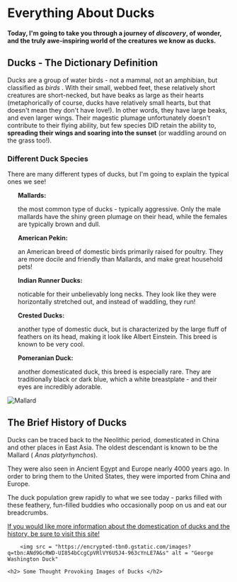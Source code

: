 <!DOCTYPE html>
<html> 
  <head> 
    <title> Ducks </title>
  </head> 

  <body>
  <h1> Everything About Ducks </h1>
      <h4> Today, I'm going to take you through a journey of <em>discovery</em>, of wonder, and the truly awe-inspiring world of the creatures we know as ducks. </h4>
    
  <h2> Ducks - The Dictionary Definition </h2>
      <p> Ducks are a group of water birds - not a mammal, not an amphibian, but classified as <i> birds </i>. 
	With their small, webbed feet, these relatively short creatures are short-necked, but have beaks as large as their hearts (metaphorically of course,
	ducks have relatively small hearts, but that doesn't mean they don't have love!). In other words, they have large beaks, 
	and even larger wings. Their magestic plumage unfortunately doesn't contribute to their flying ability, but few species DID retain the ability to, 
	<b>spreading their wings and soaring into the sunset</b> (or waddling around on the grass too!).  </p>
  <div> 
  <h3> Different Duck Species </h3> 
	<p> There are many different types of ducks, but I'm going to explain the typical ones we see!</p>
	<ul> 
	        <l> <b>Mallards: </b> </l> 
		<p> the most common type of ducks - typically aggressive. Only the male mallards have the shiny green plumage on their head, while the females are typically brown and dull. </p>
		<l> <b> American Pekin: </b></l>
		<p> an American breed of domestic birds primarily raised for poultry. They are more docile and friendly than Mallards, and make great household pets!</p>
		<l> <b>Indian Runner Ducks: </b></l>
		<p> noticable for their unbelievably long necks. They look like they were horizontally stretched out, and instead of waddling, they run! </p>
		<l><b> Crested Ducks:</b> </l>
		<p> another type of domestic duck, but is characterized by the large fluff of feathers on its head, making it look like Albert Einstein. This breed is known to be very cool. </p>
		<l> <b>Pomeranian Duck: </b></l>
		<p> another domesticated duck, this breed is especially rare. They are traditionally black or dark blue, which a white breastplate - and their eyes are incredibly adorable. </p>
	</ul>
  
  </div>

  <div>
      <img src = "https://encrypted-tbn0.gstatic.com/images?q=tbn:ANd9GcSeiwahIbWfZvjD2rTF7toFd10iEMtm5wl_YQ&s" alt = "Mallard" >
          
  </div>  

  <div>  <h2> The <b>Brief </b>History of Ducks </h2>
  	<p> Ducks can be traced back to the Neolithic period, domesticated in China and other places in East Asia. The oldest descendant is known to be the Mallard (<i> Anas platyrhynchos</i>). </p>
        <p> They were also seen in Ancient Egypt and Europe nearly 4000 years ago. In order to bring them to the United States, they were imported from China and Europe.</p>
        <p> The duck population grew rapidly to what we see today - parks filled with these feathery, fun-filled buddies who occasionally poop on us and eat our breadcrumbs. </p>
        <a href =" https://opensanctuary.org/domestic-ducks-how-we-got-here/#:~:text=Originally%2C%20the%20duck%20was%20domesticated,domesticated%20relative%20looks%20very%20similar)" target = "_blank" > 
                If you would like more information about the domestication of ducks and the history, be sure to visit this site! </a>  
        
        <img src = "https://encrypted-tbn0.gstatic.com/images?q=tbn:ANd9GcRWD-UI854bCcgCpVRlVY6U5J4-963cYnLE7A&s" alt = "George Washington Duck" 
  </div>

    <h2> Some Thought Provoking Images of Ducks </h2>
  </body> 
</html> 
